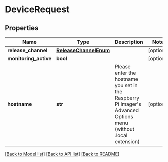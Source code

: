 # DeviceRequest


## Properties
Name | Type | Description | Notes
------------ | ------------- | ------------- | -------------
**release_channel** | [**ReleaseChannelEnum**](ReleaseChannelEnum.md) |  | [optional] 
**monitoring_active** | **bool** |  | [optional] 
**hostname** | **str** | Please enter the hostname you set in the Raspberry Pi Imager&#39;s Advanced Options menu (without .local extension) | [optional] 

[[Back to Model list]](../README.md#documentation-for-models) [[Back to API list]](../README.md#documentation-for-api-endpoints) [[Back to README]](../README.md)


